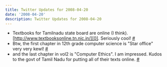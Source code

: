 ```yaml
---
title: Twitter Updates for 2008-04-20
date: '2008-04-20'
description: Twitter Updates for 2008-04-20
---
```


* Textbooks for Tamilnadu state board are online (I think). [http://www.textbooksonline.tn.nic.in/][0]. Seriously cool! [\#][1]
* Btw, the first chapter in 12th grade computer science is "Star office" very very kewl! [\#][2]
* and the last chapter in vol2 is "Computer Ethics". I am impressed. Kudos to the govt of Tamil Nadu for putting all of their texts online. [\#][3]


[0]: http://www.textbooksonline.tn.nic.in/
[1]: http://twitter.com/shvelmur/statuses/793179582
[2]: http://twitter.com/shvelmur/statuses/793179831
[3]: http://twitter.com/shvelmur/statuses/793180444